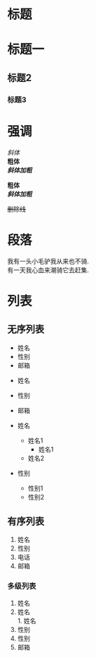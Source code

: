 # 标题
# 标题一
## 标题2
### 标题3

# 强调
*斜体*  
**粗体**  
***斜体加粗***  

 
__粗体__  
___斜体加粗___  

~~删除线~~  


# 段落
  我有一头小毛驴我从来也不骑.  
  有一天我心血来潮骑它去赶集.  
  
  
# 列表
## 无序列表
* 姓名
* 性别
* 邮箱

- 姓名
- 性别
- 邮箱

- 姓名
  - 姓名1
    - 姓名1
  - 姓名2
- 性别 
  - 性别1
  - 性别2



## 有序列表
1. 姓名
2. 性别
5. 电话
3. 邮箱  

### 多级列表

1. 姓名  
  1. 姓名  
    1. 姓名  
  2. 性别  
2. 性别  
3. 邮箱  

